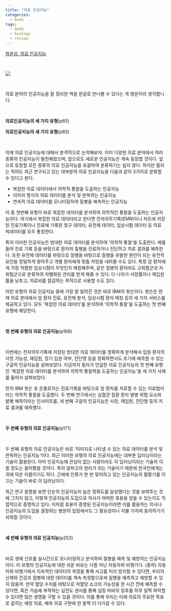 ```yaml
---
title: "의료 인공지능"
categories:
  - book
tags:
  - book
  - biology
  - review
---
```


[최윤섭, 의료 인공지능](https://book.naver.com/bookdb/book_detail.nhn?bid=13745929)

<br/>

![](/assets/images/book/medical-ai.png)

<br/>

의료 분야의 인공지능을 잘 정리한 책을 한글로 만나볼 수 있다는 게 행운이라 생각합니다. 

<br/>

**의료인공지능의 세 가지 유형**(p65)



**의료인공지능의 세 가지 유형**(p65)

<br/>

이제 의료 인공지능에 대해서 본격적으로 논의해보자. 이미 다양한 의료 분야에서 여러 종류의 인공지능이 발전해왔으며, 앞으로도 새로운 인공지능은 계속 등장할 것이다. 앞으로 등장할 모든 종류의 의료 인공지능을 포괄하여 분류하기는 쉽지 않다. 하지만 필자는 적어도 최근 연구되고 있는 대부분의 의료 인공지능을 다음과 같이 3가지로 분류할 수 있다고 본다.

- 복잡한 의료 데이터에서 의학적 통찰을 도출하는 인공지능
- 이미지 형식의 의료 데이터를 분석 및 판독하는 인공지능
- 연속적 의료 데이터를 모니터링하여 질병을 예측하는 인공지능

이 중 첫번째 유형이 바로 복잡한 데이터를 분석하여 의학적인 통찰을 도출하는 인공지능이다. 여기에서 복잡한 의료 데이터라고 한다면 전자의무기록(EMR)이나 차트에 저장된 진료기록이나 진료에 기록된 청구 데이터, 유전체 데이터, 임상시험 데이터 등 의료 빅데이터를 모두 통칭한다.

특히 이러한 인공지능은 방대한 의료 데이터를 분석하여 '의학적 통찰'을 도출한다. 예를 들어 진료 기록 등을 바탕으로 환자의 질병을 진료하거나 진단하고 치료 결과를 예측한다. 또한 유전체 데이터를 바탕으로 질병을 바탕으로 질병을 유발한 원인이 되는 유전적 요인을 정밀하게 찾아주고 개별 환자에게 맞춤 처방을 내려줄 수도 있다. 특정 암 환자에게 가장 적합한 임상시험이 무엇인지 매칭해주며, 같은 질병의 환자라도 고위험군과 저위험군으로 분류하여 차별화된 관리를 받게 해줄 수 있다. 더 나아가 사망률이나 재입원률을 낮추고, 의료비를 절감하는 목적으로 사용할 수도 있다.

이런 유형의 의료 인공지능 중에 가장 잘 알려진 것은 바로 IBM의 왓슨이다. 왓슨은 현재 의료 분야에서 암 환자 진료, 유전체 분석, 임상시험 환자 매칭 등의 세 가지 서비스를 제공하고 있다. 모두 '복잡한 의료 데이터'를 분석하여 '의학적 통찰'을 도출하는 첫 번쨰 유형에 해당한다.

<br/>

**첫 번째 유형의 의료 인공지능**(p166)

<br/>

이번에는 전자의무기록에 저장된 방대한 의료 데이터를 정확하게 분석해서 입원 환자의 사망 가능성, 재입원, 장기 입원 여부, 진단명 등을 정확하면서도 조기에 예측할 수 있는 구글의 인공지능을 살펴보았다. 지금까지 필자가 언급한 의료 인공지능의 첫 번째 유형인 '복잡한 의료 데이터를 분석하여 의학적 통찰력을 도출하는 인공지능'을 세 가지 사례를 들어서 살펴보았다.

먼저 IBM 왓슨 포 온콜로지는 진료기록을 바탕으로 암 환자를 치료할 수 있는 치료법이라는 의학적 통찰을 도출했다. 두 번째 연구에서는 심혈관 질환 환자 발병 위험 요소와 발병 예측이라는 인사이트를, 세 번째 구글의 인공지능은 사망, 재입원, 진단명 등의 치료 결과를 예측했다.

<br/>

**두 번째 유형의 의료 인공지능**(p171)

<br/>

두 번째 유형의 의료 인공지능은 바로 '이미지로 나타낼 수 있는 의료 데이터를 분석 및 판독하는 인공지능'이다. 최근 이러한 유형의 의료 인공지능에는 대부분 딥러닝이라는 기술이 활용된다. 아마 인공지능에 관심이 없는 사람이라도 이 딥러닝이라는 기술의 이름 정도는 들어봤을 것이다. 특히 알파고의 원리가 되는 기술이기 때문에 한국인에게는 귀에 익은 이름이기도 하다. 근래에 인류가 한 번 맞이하고 있는 인공지능의 활황기를 이끄는 기술이 바로 이 딥러닝이다.

최근 연구 동향을 보면 단순히 인공지능이 높은 정확도를 달성했다는 것을 보여주는 것에 그치지 않고, 이렇게 인공지능의 도입으로 의사가 어떠한 효용을 얻을 수 있는지도 직접적으로 증명하고 있다. 이처럼 효용이 증명된 인공지능이라면 이를 활용하는 의사나 인공지능의 도입을 결정하는 병원의 입장에서도 그 필요성이나 지불 가치에 동의하기가 쉬워질 것이다.

<br/>

**세 번째 유형의 의료 인공지능**(p253)

<br/>

바로 생체 신호를 실시간으로 모니터링하고 분석하여 질병을 예측 및 예방하는 인공지능이다. 이 유형의 인공지능에 대한 쉬운 비유는 다름 아닌 자동차와 비행기다. (중략) 자동차와 비행기에서 지속적인 데이터의 측정을 통해 사고를 미리 방지할 수 있다면, 우리의 신체와 건강과 질병에 대한 데이터를 계속 측정함으로써 질병을 예측하고 예방할 수 있지 않을까. 만약 혈당 수치를 바탕으로 저혈당 쇼크의 가능성을 한 시간 전에 예측할 수 있다면, 혹은 가슴에 부착하는 심전도 센서를 통해 심장 마비의 징후를 하루 일찍 파악할 수 있다면 많은 생명을 구할 수 있을 것이다. 이를 통해 우리는 미래 의료의 주요한 목표로 꼽히는 예방 의료, 예측 의료 구현에 한 발짝 더 다가갈 수 있다.

<br/>